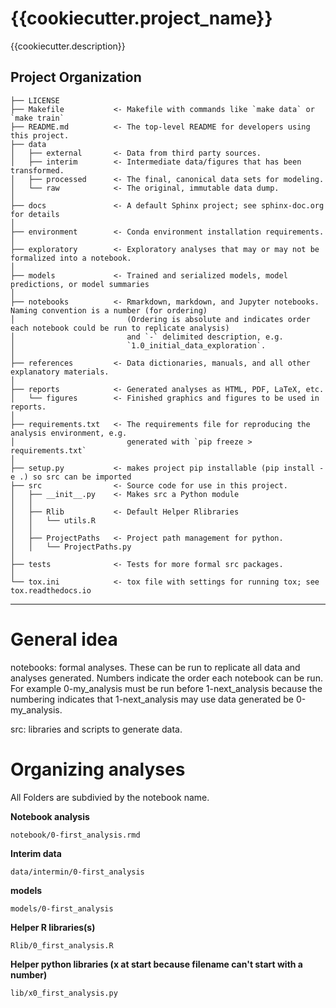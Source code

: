 {{cookiecutter.project_name}}
==============================

{{cookiecutter.description}}

Project Organization
------------

    ├── LICENSE
    ├── Makefile           <- Makefile with commands like `make data` or `make train`
    ├── README.md          <- The top-level README for developers using this project.
    ├── data
    │   ├── external       <- Data from third party sources.
    │   ├── interim        <- Intermediate data/figures that has been transformed.
    │   ├── processed      <- The final, canonical data sets for modeling.
    │   └── raw            <- The original, immutable data dump.
    │
    ├── docs               <- A default Sphinx project; see sphinx-doc.org for details
    │
    ├── environment        <- Conda environment installation requirements.
    │
    ├── exploratory        <- Exploratory analyses that may or may not be formalized into a notebook.
    │
    ├── models             <- Trained and serialized models, model predictions, or model summaries
    │
    ├── notebooks          <- Rmarkdown, markdown, and Jupyter notebooks. Naming convention is a number (for ordering) 
    │                         (Ordering is absolute and indicates order each notebook could be run to replicate analysis)
    │                         and `-` delimited description, e.g.
    │                         `1.0_initial_data_exploration`.
    │
    ├── references         <- Data dictionaries, manuals, and all other explanatory materials.
    │
    ├── reports            <- Generated analyses as HTML, PDF, LaTeX, etc.
    │   └── figures        <- Finished graphics and figures to be used in reports.
    │
    ├── requirements.txt   <- The requirements file for reproducing the analysis environment, e.g.
    │                         generated with `pip freeze > requirements.txt`
    │
    ├── setup.py           <- makes project pip installable (pip install -e .) so src can be imported
    ├── src                <- Source code for use in this project.
    │   ├── __init__.py    <- Makes src a Python module
    │   │
    │   ├── Rlib           <- Default Helper Rlibraries
    │   │   └── utils.R
    │   │
    │   ├── ProjectPaths   <- Project path management for python.
    │   │   └── ProjectPaths.py
    │
    ├── tests              <- Tests for more formal src packages.
    │
    └── tox.ini            <- tox file with settings for running tox; see tox.readthedocs.io


--------

# General idea

notebooks: formal analyses. These can be run to replicate all data and analyses generated. Numbers indicate the order each notebook can be run. For example 0-my_analysis must be run before 1-next_analysis because the numbering indicates that 1-next_analysis may use data generated be 0-my_analysis. 

src: libraries and scripts to generate data.

# Organizing analyses

All Folders are subdivied by the notebook name.

**Notebook analysis**

`notebook/0-first_analysis.rmd`

**Interim data**

`data/intermin/0-first_analysis`

**models**

`models/0-first_analysis`

**Helper R libraries(s)**

`Rlib/0_first_analysis.R `

**Helper python libraries (x at start because filename can't start with a number)**

`lib/x0_first_analysis.py`











